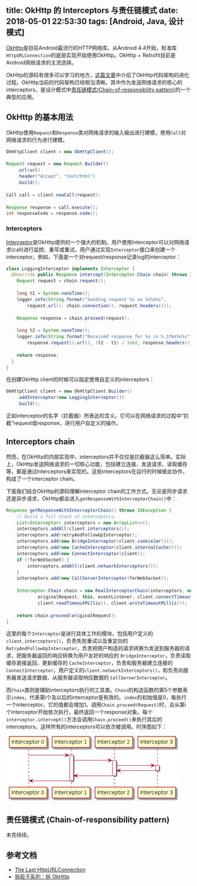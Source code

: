title: OkHttp 的 Interceptors 与责任链模式
date: 2018-05-01 22:53:30
tags: [Android, Java, 设计模式]
---

[OkHttp](http://square.github.io/okhttp/)是目前Android最流行的HTTP网络库。从Android 4.4开始，标准库`HttpURLConnection`的底层实现开始使用OkHttp。OkHttp + Retrofit目前是Android网络请求的主流选择。

OkHttp的源码有很多可以学习的地方，[这篇文章](https://publicobject.com/2016/07/03/the-last-httpurlconnection/)中介绍了OkHttp代码架构的进化过程。OkHttp当前的代码架构已经相当清晰。其中作为发送网络请求的核心的interceptors，是设计模式中[责任链模式(Chain-of-responsibility pattern)](https://en.wikipedia.org/wiki/Chain-of-responsibility_pattern)的一个典型的应用。

## OkHttp 的基本用法

OkHttp使用`Request`和`Response`类对网络请求的输入输出进行建模，使用`Call`对网络请求的行为进行建模。

```Java
OkHttpClient client = new OkHttpClient();

Request request = new Request.Builder()  
    .url(url)
    .header("Accept", "text/html")
    .build();

Call call = client.newCall(request);

Response response = call.execute();  
int responseCode = response.code();  
```

### Interceptors

[Interceptor](https://github.com/square/okhttp/wiki/Interceptors)是OkHttp提供的一个强大的机制。用户使用Interceptor可以对网络请求(call)进行监控、重写或重试。用户通过实现`Interceptor`接口来创建一个interceptor。例如，下面是一个对request/response记录log的interceptor：

<!-- more -->

```Java
class LoggingInterceptor implements Interceptor {
  @Override public Response intercept(Interceptor.Chain chain) throws IOException {
    Request request = chain.request();

    long t1 = System.nanoTime();
    logger.info(String.format("Sending request %s on %s%n%s",
        request.url(), chain.connection(), request.headers()));

    Response response = chain.proceed(request);

    long t2 = System.nanoTime();
    logger.info(String.format("Received response for %s in %.1fms%n%s",
        response.request().url(), (t2 - t1) / 1e6d, response.headers()));

    return response;
  }
}
```

在创建OkHttp client的时候可以指定使用自定义的interceptors：

```Java
OkHttpClient client = new OkHttpClient.Builder()
    .addInterceptor(new LoggingInterceptor())
    .build();
```

正如interceptor的名字（拦截器）所表达的含义。它可以在网络请求的过程中“拦截”request或response，进行用户自定义的操作。

## Interceptors chain

然而，在OkHttp的内部实现中，interceptors并不仅仅是拦截器这么简单。实际上，OkHttp发送网络请求的一切核心功能，包括建立连接、发送请求、读取缓存等，都是通过interceptors来实现的。这些interceptors在运行的时候彼此协作，构成了一个interceptor chain。

下面我们结合OkHttp的源码理解interceptor chain的工作方式。无论是同步请求还是异步请求，OkHttp都会进入`getResponseWithInterceptorChain()`中：

```Java
Response getResponseWithInterceptorChain() throws IOException {
    // Build a full stack of interceptors.
    List<Interceptor> interceptors = new ArrayList<>();
    interceptors.addAll(client.interceptors());
    interceptors.add(retryAndFollowUpInterceptor);
    interceptors.add(new BridgeInterceptor(client.cookieJar()));
    interceptors.add(new CacheInterceptor(client.internalCache()));
    interceptors.add(new ConnectInterceptor(client));
    if (!forWebSocket) {
        interceptors.addAll(client.networkInterceptors());
    }
    interceptors.add(new CallServerInterceptor(forWebSocket));

    Interceptor.Chain chain = new RealInterceptorChain(interceptors, null, null, null, 0,
            originalRequest, this, eventListener, client.connectTimeoutMillis(),
            client.readTimeoutMillis(), client.writeTimeoutMillis());

    return chain.proceed(originalRequest);
}
```

这里的每个`Interceptor`是进行具体工作的模块，包括用户定义的`client.interceptors()`，负责失败重试以及重定向的 `RetryAndFollowUpInterceptor`，负责把用户构造的请求转换为发送到服务器的请求、把服务器返回的响应转换为用户友好的响应的 `BridgeInterceptor`，负责读取缓存直接返回、更新缓存的 `CacheInterceptor`，负责和服务器建立连接的 `ConnectInterceptor`，用户定义的`client.networkInterceptors()`，和负责向服务器发送请求数据、从服务器读取响应数据的 `CallServerInterceptor`。

而`Chain`类则是辅助interceptors执行的工具类。`Chain`的构造函数的第5个参数表示`index`，代表第i个及以后的interceptor是有效的。`index`的初始值是0，每执行一个interceptor，它的值都会增加1。调用`Chain.proceed(Request)`时，会从第i个interceptor开始依次执行，最终返回一个response对象。每个`interceptor.intercept()`方法会调用`Chain.proceed()`来执行其后的interceptors。这样所有的interceptors可以依次被调用。时序图如下：

![UML: Interceptors 时序图](OkHttp-Interceptors-and-Chain-of-Responsibility-Pattern/uml-seq.png)

## 责任链模式 (Chain-of-responsibility pattern)

未完待续。

## 参考文档

+ [The Last HttpURLConnection](https://publicobject.com/2016/07/03/the-last-httpurlconnection/)
+ [拆轮子系列：拆 OkHttp](https://blog.piasy.com/2016/07/11/Understand-OkHttp/)
